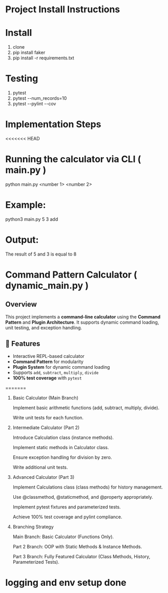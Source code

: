 # Project Install Instructions

# Install

1. clone
2. pip install faker
3. pip install -r requirements.txt

# Testing

1. pytest
2. pytest --num_records=10
3. pytest --pylint --cov


# Implementation Steps

<<<<<<< HEAD
# Running the calculator via CLI   ( main.py )

python main.py  <number 1> <number 2> <operation>

# Example:

python3 main.py 5 3 add

# Output:

The result of 5 and 3 is equal to 8


# Command Pattern Calculator  ( dynamic_main.py )

## Overview
This project implements a **command-line calculator** using the **Command Pattern** and **Plugin Architecture**.
It supports dynamic command loading, unit testing, and exception handling.

## 🚀 Features
- Interactive REPL-based calculator
- **Command Pattern** for modularity
- **Plugin System** for dynamic command loading
- Supports `add`, `subtract`, `multiply`, `divide`
- **100% test coverage** with `pytest`

=======
1. Basic Calculator (Main Branch)

	Implement basic arithmetic functions (add, subtract, multiply, divide).
	
	Write unit tests for each function.

2. Intermediate Calculator (Part 2)

	Introduce Calculation class (instance methods).
	
	Implement static methods in Calculator class.
	
	Ensure exception handling for division by zero.
	
	Write additional unit tests.

3. Advanced Calculator (Part 3)

	Implement Calculations class (class methods) for history management.
	
	Use @classmethod, @staticmethod, and @property appropriately.
	
	Implement pytest fixtures and parameterized tests.
	
	Achieve 100% test coverage and pylint compliance.

4. Branching Strategy

	Main Branch: Basic Calculator (Functions Only).
	
	Part 2 Branch: OOP with Static Methods & Instance Methods.
	
	Part 3 Branch: Fully Featured Calculator (Class Methods, History, Parameterized Tests).


# logging and env setup done
